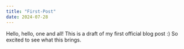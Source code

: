 ```yaml
---
title: "First-Post"
date: 2024-07-28
---
```

Hello, hello, one and all!  This is a draft of my first official blog post :) So excited to see what this brings.

